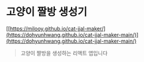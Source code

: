 # 고양이 짤방 생성기

[[https://milooy.github.io/cat-jjal-maker/](https://dohyunhwang.github.io/cat-jjal-maker-main/)](https://dohyunhwang.github.io/cat-jjal-maker-main/)

> 고양이 짤방을 생성하는 리액트 앱입니다
